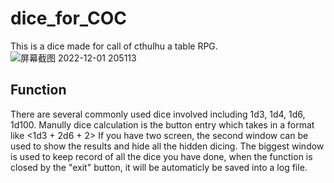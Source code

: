 # dice_for_COC

This is a dice made for call of cthulhu a table RPG.
![屏幕截图 2022-12-01 205113](https://user-images.githubusercontent.com/74366156/205022027-2a4f1a1e-9e10-403d-9505-cba7bbc7504f.png)

## Function
There are several commonly used dice involved including 1d3, 1d4, 1d6, 1d100.
Manully dice calculation is the button entry which takes in a format like <1d3 + 2d6 + 2>
If you have two screen, the second window can be used to show the results and hide all the hidden dicing.
The biggest window is used to keep record of all the dice you have done, when the function is closed by the "exit" button, it will be automaticly be saved into a log file.
